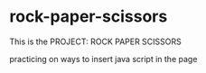 # rock-paper-scissors

This is the PROJECT: ROCK PAPER SCISSORS 

practicing on ways to insert java script in the  page

